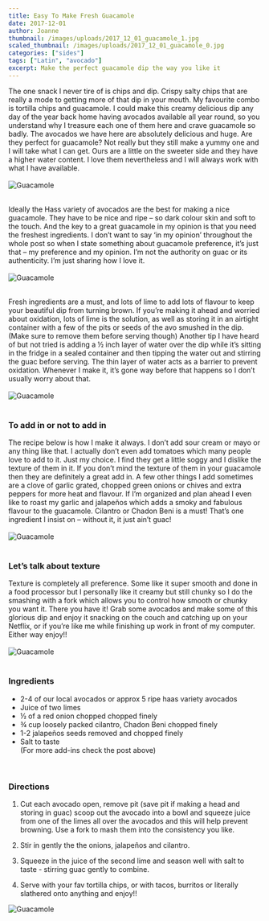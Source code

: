 ```yaml
---
title: Easy To Make Fresh Guacamole
date: 2017-12-01
author: Joanne
thumbnail: /images/uploads/2017_12_01_guacamole_1.jpg
scaled_thumbnail: /images/uploads/2017_12_01_guacamole_0.jpg
categories: ["sides"]
tags: ["Latin", "avocado"]
excerpt: Make the perfect guacamole dip the way you like it
---
```


The one snack I never tire of is chips and dip.  Crispy salty chips that are really a mode to getting more of that dip in your mouth. My favourite combo is tortilla chips and guacamole. I could make this creamy delicious dip any day of the year back home having avocados available all year round, so you understand why I treasure each one of them here and crave guacamole so badly.  The avocados we have here are absolutely delicious and huge. Are they perfect for guacamole? Not really but they still make a yummy one and I will take what I can get.  Ours are a little on the sweeter side and they have a higher water content.  I love them nevertheless and I will always work with what I have available.
<br>
<br>
![Guacamole](/images/uploads/2017_12_01_guacamole_2.jpg)
<br>
<br>

Ideally the Hass variety of avocados are the best for making a nice guacamole. They have to be nice and ripe – so dark colour skin and soft to the touch.  And the key to a great guacamole in my opinion is that you need the freshest ingredients. I don’t want to say ‘in my opinion’ throughout the whole post so when I state something about guacamole preference, it’s just that – my preference and my opinion.  I’m not the authority on guac or its authenticity. I’m just sharing how I love it.
<br>
<br>
![Guacamole](/images/uploads/2017_12_01_guacamole_3.jpg)
<br>
<br>

Fresh ingredients are a must, and lots of lime to add lots of flavour to keep your beautiful dip from turning brown.  If you’re making it ahead and worried about oxidation, lots of lime is the solution, as well as storing it in an airtight container with a few of the pits or seeds of the avo smushed in the dip. (Make sure to remove them before serving though) Another tip I have heard of but not tried is adding a &frac12; inch layer of water over the dip while it’s sitting in the fridge in a sealed container and then tipping the water out and stirring the guac before serving. The thin layer of water acts as a barrier to prevent oxidation.  Whenever I make it, it’s gone way before that happens so I don’t usually worry about that.
<br>
<br>
![Guacamole](/images/uploads/2017_12_01_guacamole_4.jpg)
<br>
<br>

### To add in or not to add in
The recipe below is how I make it always.  I don’t add sour cream or mayo or any thing like that.  I actually don’t even add tomatoes which many people love to add to it. Just my choice. I find they get a little soggy and I dislike the texture of them in it.  If you don’t mind the texture of them in your guacamole then they are definitely a great add in.  A few other things I add sometimes are a clove of garlic grated, chopped green onions or chives and extra peppers for more heat and flavour.  If I’m organized and plan ahead I even like to roast my garlic and jalapeños which adds a smoky and fabulous flavour to the guacamole. Cilantro or Chadon Beni is a must! That’s one ingredient I insist on – without it, it just ain’t guac!
<br>
<br>
![Guacamole](/images/uploads/2017_12_01_guacamole_5.jpg)
<br>
<br>

### Let’s talk about texture
Texture is completely all preference. Some like it super smooth and done in a food processor but I personally like it creamy but still chunky so I do the smashing with a fork which allows you to control how smooth or chunky you want it. There you have it! Grab some avocados and make some of this glorious dip and enjoy it snacking on the couch and catching up on your Netflix, or if you’re like me while finishing up work in front of my computer. Either way enjoy!!
<br>
<br>
![Guacamole](/images/uploads/2017_12_01_guacamole_6.jpg)
<br>
<br>

### Ingredients

* 2-4 of our local avocados or approx 5 ripe haas variety avocados
* Juice of two limes
* &frac12; of a red onion chopped chopped finely
* &frac34; cup loosely packed cilantro, Chadon Beni chopped finely
* 1-2 jalapeños seeds removed and chopped finely
* Salt to taste  
(For more add-ins check the post above)
<br>

### Directions

1. Cut each avocado open, remove pit (save pit if making a head and storing in guac) scoop out the avocado into a bowl and squeeze juice from one of the limes all over the avocados and this will help prevent browning. Use a fork to mash them into the consistency you like.

1. Stir in gently the the onions, jalapeños and cilantro.

1. Squeeze in the juice of the second lime and season well with salt to taste - stirring guac gently to combine.

1. Serve with your fav tortilla chips, or with tacos, burritos or literally slathered onto anything and enjoy!!  

![Guacamole](/images/uploads/2017_12_01_guacamole_7.jpg)

